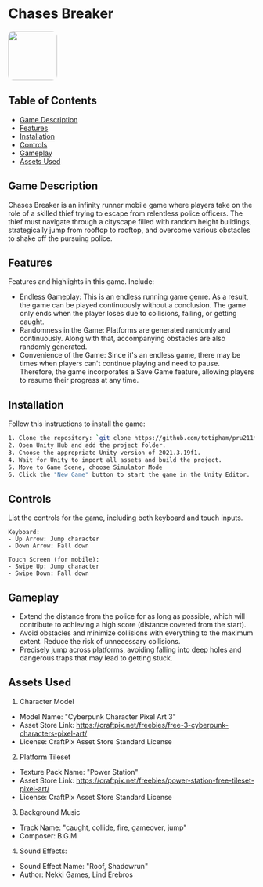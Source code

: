 # Chases Breaker

<img src="https://res.cloudinary.com/ddr0pf043/image/upload/v1690165388/chasebreaker_logo_ueo2sd.jpg" width="100" style="border-radius:10%">

## Table of Contents

- [Game Description](#game-description)
- [Features](#features)
- [Installation](#installation)
- [Controls](#controls)
- [Gameplay](#gameplay)
- [Assets Used](#assets-used)

## Game Description

Chases Breaker is an infinity runner mobile game where players take on the role of a skilled thief trying to escape from relentless police officers. The thief must navigate through a cityscape filled with random height buildings, strategically jump from rooftop to rooftop, and overcome various obstacles to shake off the pursuing police.

## Features

Features and highlights in this game. Include:

- Endless Gameplay: This is an endless running game genre. As a result, the game can be played continuously without a conclusion. The game only ends when the player loses due to collisions, falling, or getting caught.
- Randomness in the Game: Platforms are generated randomly and continuously. Along with that, accompanying obstacles are also randomly generated.
- Convenience of the Game: Since it's an endless game, there may be times when players can't continue playing and need to pause. Therefore, the game incorporates a Save Game feature, allowing players to resume their progress at any time.

## Installation

Follow this instructions to install the game:

```bash
1. Clone the repository: `git clone https://github.com/totipham/pru211m-chase-breakers.git`
2. Open Unity Hub and add the project folder.
3. Choose the appropriate Unity version of 2021.3.19f1.
4. Wait for Unity to import all assets and build the project.
5. Move to Game Scene, choose Simulator Mode
6. Click the "New Game" button to start the game in the Unity Editor.
```

## Controls

List the controls for the game, including both keyboard and touch inputs. 

```text
Keyboard:
- Up Arrow: Jump character
- Down Arrow: Fall down

Touch Screen (for mobile):
- Swipe Up: Jump character
- Swipe Down: Fall down
```

## Gameplay

- Extend the distance from the police for as long as possible, which will contribute to achieving a high score (distance covered from the start).
- Avoid obstacles and minimize collisions with everything to the maximum extent. Reduce the risk of unnecessary collisions.
- Precisely jump across platforms, avoiding falling into deep holes and dangerous traps that may lead to getting stuck.
## Assets Used
1. Character Model
* Model Name: "Cyberpunk Character Pixel Art 3"
* Asset Store Link: https://craftpix.net/freebies/free-3-cyberpunk-characters-pixel-art/
* License: CraftPix Asset Store Standard License

2. Platform Tileset
* Texture Pack Name: "Power Station"
* Asset Store Link: https://craftpix.net/freebies/power-station-free-tileset-pixel-art/
* License: CraftPix Asset Store Standard License

3. Background Music
* Track Name: "caught, collide, fire, gameover, jump"
* Composer: B.G.M

4. Sound Effects:
* Sound Effect Name: "Roof, Shadowrun"
* Author: Nekki Games, Lind Erebros
